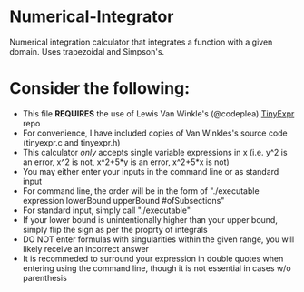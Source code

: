 # Numerical-Integrator
Numerical integration calculator that integrates a function with a given domain. Uses trapezoidal and Simpson's.

# Consider the following:
* This file **REQUIRES** the use of Lewis Van Winkle's (@codeplea) [TinyExpr](https://github.com/codeplea/tinyexpr) repo
* For convenience, I have included copies of Van Winkles's source code (tinyexpr.c and tinyexpr.h)
* This calculator _only_ accepts single variable expressions in x (i.e. y^2 is an error, x^2 is not, x^2+5\*y is an error, x^2+5\*x is not) 
* You may either enter your inputs in the command line or as standard input
* For command line, the order will be in the form of "./executable expression lowerBound upperBound #ofSubsections"
* For standard input, simply call "./executable"
* If your lower bound is unintentionally higher than your upper bound, simply flip the sign as per the proprty of integrals
* DO NOT enter formulas with singularities within the given range, you will likely receive an incorrect answer
* It is recommeded to surround your expression in double quotes when entering using the command line, though it is not essential in cases w/o parenthesis
